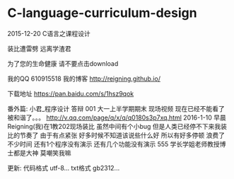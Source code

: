 # C-language-curriculum-design
2015-12-20 C语言之课程设计

装比遭雷劈
远离学渣君

为了您的生命健康
请不要点击download

我的QQ 610915518
我的博客 http://reigning.github.io/

下载地址
https://pan.baidu.com/s/1hsz9qok

番外篇:
小君_程序设计 答辩 001 大一上半学期期末 现场视频 现在已经不能看了被和谐了。。。
http://v.qq.com/page/q/x/q/q0180s3p7xq.html
2016-1-10 早晨 Reigning(我)在1教202现场装比 虽然中间有个小bug 但是人类已经停不下来我装比的节奏了
由于有点紧张 好多时候不知道该说些什么好 所以有好多停顿 浪费了不少时间
还有1个程序没有演示 还有几个功能没有演示 555
学长学姐老师教授博士都是大神 莫嘲笑我嘛

更新:
代码格式 utf-8...
txt格式 gb2312...
